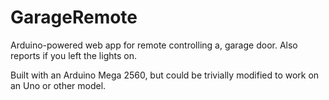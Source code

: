 # GarageRemote
Arduino-powered web app for remote controlling a, garage door. Also reports if you left the lights on.

Built with an Arduino Mega 2560, but could be trivially modified to work on an Uno or other model. 
